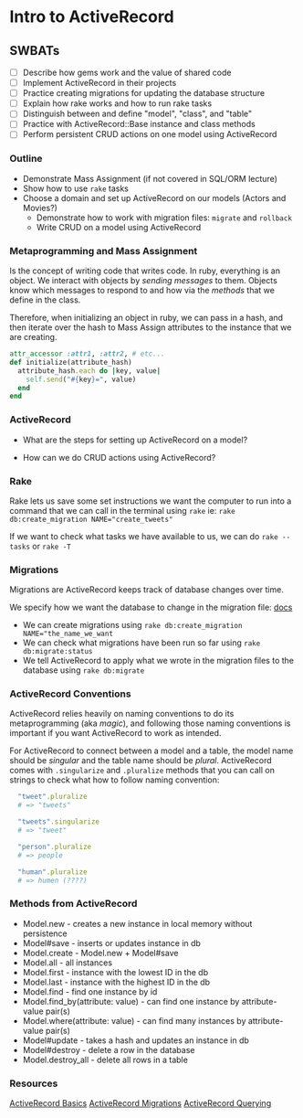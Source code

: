 Intro to ActiveRecord
===

## SWBATs
- [ ] Describe how gems work and the value of shared code
- [ ] Implement ActiveRecord in their projects
- [ ] Practice creating migrations for updating the database structure
- [ ] Explain how rake works and how to run rake tasks
- [ ] Distinguish between and define "model", "class", and "table"
- [ ] Practice with ActiveRecord::Base instance and class methods
- [ ] Perform persistent CRUD actions on one model using ActiveRecord

### Outline
* Demonstrate Mass Assignment (if not covered in SQL/ORM lecture)
* Show how to use `rake` tasks
* Choose a domain and set up ActiveRecord on our models (Actors and Movies?)
  * Demonstrate how to work with migration files: `migrate` and `rollback`
  * Write CRUD on a model using ActiveRecord

### Metaprogramming and Mass Assignment
Is the concept of writing code that writes code. In ruby, everything is an object. We interact with objects by *sending messages* to them. Objects know which messages to respond to and how via the *methods* that we define in the class.

Therefore, when initializing an object in ruby, we can pass in a hash, and then iterate over the hash to Mass Assign attributes to the instance that we are creating.

```ruby
attr_accessor :attr1, :attr2, # etc...
def initialize(attribute_hash)
  attribute_hash.each do |key, value|
    self.send("#{key}=", value)
  end
end
```

### ActiveRecord

* What are the steps for setting up ActiveRecord on a model?

* How can we do CRUD actions using ActiveRecord?

### Rake

Rake lets us save some set instructions we want the computer to run into a command that we can call in the terminal using `rake` ie: `rake db:create_migration NAME="create_tweets"`

If we want to check what tasks we have available to us, we can do `rake --tasks` or `rake -T`

### Migrations
Migrations are ActiveRecord keeps track of database changes over time.

We specify how we want the database to change in the migration file: [docs](https://guides.rubyonrails.org/active_record_migrations.html)

* We can create migrations using `rake db:create_migration NAME="the_name_we_want`
* We can check what migrations have been run so far using `rake db:migrate:status`
* We tell ActiveRecord to apply what we wrote in the migration files to the database using `rake db:migrate`

### ActiveRecord Conventions
ActiveRecord relies heavily on naming conventions to do its metaprogramming (aka *magic*), and following those naming conventions is important if you want ActiveRecord to work as intended.

For ActiveRecord to connect between a model and a table, the model name should be *singular* and the table name should be *plural*. ActiveRecord comes with `.singularize` and `.pluralize` methods that you can call on strings to check what how to follow naming convention:

```rb
  "tweet".pluralize
  # => "tweets"

  "tweets".singularize
  # => "tweet"

  "person".pluralize
  # => people

  "human".pluralize
  # => humen (????)
```

### Methods from ActiveRecord

* Model.new - creates a new instance in local memory without persistence
* Model#save - inserts or updates instance in db
* Model.create - Model.new + Model#save
* Model.all - all instances
* Model.first - instance with the lowest ID in the db
* Model.last - instance with the highest ID in the db
* Model.find - find one instance by id
* Model.find_by(attribute: value) - can find one instance by attribute-value pair(s)
* Model.where(attribute: value) - can find many instances by attribute-value pair(s)
* Model#update - takes a hash and updates an instance in db
* Model#destroy - delete a row in the database
* Model.destroy_all - delete all rows in a table

### Resources
[ActiveRecord Basics](https://guides.rubyonrails.org/active_record_basics.html)
[ActiveRecord Migrations](https://guides.rubyonrails.org/active_record_migrations.html)
[ActiveRecord Querying](https://guides.rubyonrails.org/active_record_querying.html)